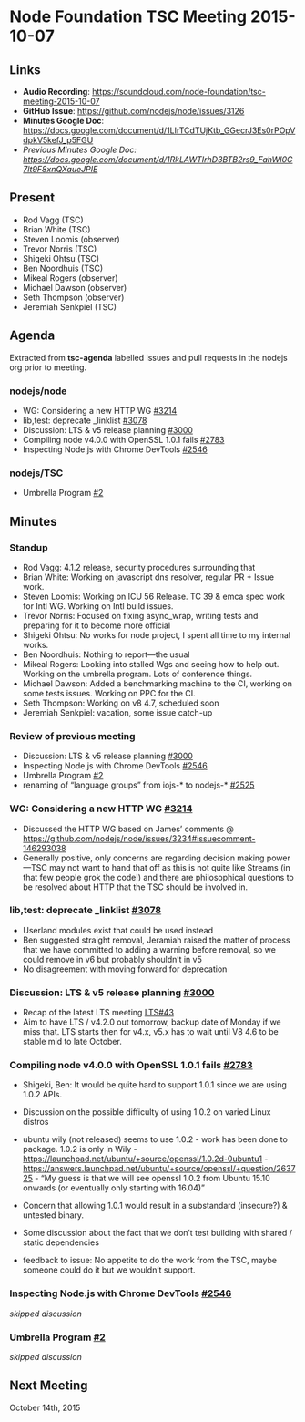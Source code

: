 # Node Foundation TSC Meeting 2015-10-07

## Links

* **Audio Recording**: <https://soundcloud.com/node-foundation/tsc-meeting-2015-10-07>
* **GitHub Issue**: <https://github.com/nodejs/node/issues/3126>
* **Minutes Google Doc**: <https://docs.google.com/document/d/1LIrTCdTUjKtb_GGecrJ3Es0rPOpVdpkV5kefJ_p5FGU>
* _Previous Minutes Google Doc: <https://docs.google.com/document/d/1RkLAWTIrhD3BTB2rs9_FahWI0C7lt9F8xnQXaueJPIE>_

## Present

* Rod Vagg (TSC)
* Brian White (TSC)
* Steven Loomis (observer)
* Trevor Norris (TSC)
* Shigeki Ohtsu (TSC)
* Ben Noordhuis (TSC)
* Mikeal Rogers (observer)
* Michael Dawson (observer)
* Seth Thompson (observer)
* Jeremiah Senkpiel (TSC)

## Agenda

Extracted from **tsc-agenda** labelled issues and pull requests in the nodejs org prior to meeting.

### nodejs/node

* WG: Considering a new HTTP WG [#3214](https://github.com/nodejs/node/issues/3214)
* lib,test: deprecate _linklist [#3078](https://github.com/nodejs/node/pull/3078)
* Discussion: LTS & v5 release planning [#3000](https://github.com/nodejs/node/issues/3000)
* Compiling node v4.0.0 with OpenSSL 1.0.1 fails [#2783](https://github.com/nodejs/node/issues/2783)
* Inspecting Node.js with Chrome DevTools [#2546](https://github.com/nodejs/node/issues/2546)

### nodejs/TSC

* Umbrella Program [#2](https://github.com/nodejs/TSC/pull/2)

## Minutes

### Standup

* Rod Vagg: 4.1.2 release, security procedures surrounding that
* Brian White: Working on javascript dns resolver, regular PR + Issue work.
* Steven Loomis: Working on ICU 56 Release. TC 39 & emca spec work for Intl WG. Working on Intl build issues.
* Trevor Norris: Focused on fixing async_wrap, writing tests and preparing for it to become more official
* Shigeki Ohtsu: No works for node project, I spent all time to my internal works.
* Ben Noordhuis: Nothing to report—the usual
* Mikeal Rogers: Looking into stalled Wgs and seeing how to help out. Working on the umbrella program. Lots of conference things.
* Michael Dawson: Added a benchmarking machine to the CI, working on some tests issues. Working on PPC for the CI.
* Seth Thompson: Working on v8 4.7, scheduled soon
* Jeremiah Senkpiel: vacation, some issue catch-up

### Review of previous meeting

* Discussion: LTS & v5 release planning [#3000](https://github.com/nodejs/node/issues/3000)
* Inspecting Node.js with Chrome DevTools [#2546](https://github.com/nodejs/node/issues/2546)
* Umbrella Program [#2](https://github.com/nodejs/TSC/pull/2)
* renaming of “language groups” from iojs-\* to nodejs-\* [#2525](https://github.com/nodejs/node/issues/2525)

### WG: Considering a new HTTP WG [#3214](https://github.com/nodejs/node/issues/3214)

* Discussed the HTTP WG based on James’ comments @ <https://github.com/nodejs/node/issues/3234#issuecomment-146293038>
* Generally positive, only concerns are regarding decision making power—TSC may not want to hand that off as this is not quite like Streams (in that few people grok the code!) and there are philosophical questions to be resolved about HTTP that the TSC should be involved in.

### lib,test: deprecate _linklist [#3078](https://github.com/nodejs/node/pull/3078)

* Userland modules exist that could be used instead
* Ben suggested straight removal, Jeramiah raised the matter of process that we have committed to adding a warning before removal, so we could remove in v6 but probably shouldn’t in v5
* No disagreement with moving forward for deprecation

### Discussion: LTS & v5 release planning [#3000](https://github.com/nodejs/node/issues/3000)

* Recap of the latest LTS meeting [LTS#43](https://github.com/nodejs/LTS/issues/43)
* Aim to have LTS / v4.2.0 out tomorrow, backup date of Monday if we miss that. LTS starts then for v4.x, v5.x has to wait until V8 4.6 to be stable mid to late October.

### Compiling node v4.0.0 with OpenSSL 1.0.1 fails [#2783](https://github.com/nodejs/node/issues/2783)

* Shigeki, Ben: It would be quite hard to support 1.0.1 since we are using 1.0.2 APIs.

* Discussion on the possible difficulty of using 1.0.2 on varied Linux distros

* ubuntu wily (not released) seems to use 1.0.2 - work has been done to package.  1.0.2 is only in Wily - <https://launchpad.net/ubuntu/+source/openssl/1.0.2d-0ubuntu1> - <https://answers.launchpad.net/ubuntu/+source/openssl/+question/263725> - “My guess is that we will see openssl 1.0.2 from Ubuntu 15.10 onwards (or eventually only starting with 16.04)”

* Concern that allowing 1.0.1 would result in a substandard (insecure?) & untested binary.

* Some discussion about the fact that we don’t test building with shared / static dependencies

* feedback to issue: No appetite to do the work from the TSC, maybe someone could do it but we wouldn’t support.

### Inspecting Node.js with Chrome DevTools [#2546](https://github.com/nodejs/node/issues/2546)

_skipped discussion_

### Umbrella Program [#2](https://github.com/nodejs/TSC/pull/2)

_skipped discussion_

## Next Meeting

October 14th, 2015
